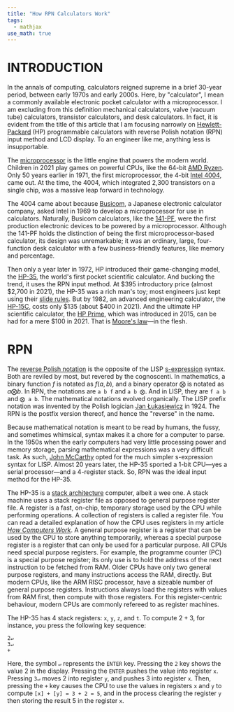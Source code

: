 ```yaml
---
title: "How RPN Calculators Work"
tags:
  - mathjax
use_math: true
---
```


# INTRODUCTION

In the annals of computing, calculators reigned supreme in a brief 30-year period, between early 1970s and early 2000s. Here, by "calculator", I mean a commonly available electronic pocket calculator with a microprocessor. I am excluding from this definition mechanical calculators, valve (vacuum tube) calculators, transistor calculators, and desk calculators. In fact, it is evident from the title of this article that I am focusing narrowly on [Hewlett-Packard](https://en.wikipedia.org/wiki/Hewlett-Packard) (HP) programmable calculators with reverse Polish notation (RPN) input method and LCD display. To an engineer like me, anything less is insupportable.

The [microprocessor](https://en.wikipedia.org/wiki/Microprocessor) is the little engine that powers the modern world. Children in 2021 play games on powerful CPUs, like the 64-bit [AMD Ryzen](https://www.amd.com/en/processors/ryzen). Only 50 years earlier in 1971, the first microprocessor, the 4-bit [Intel 4004](https://en.wikipedia.org/wiki/Intel_4004), came out. At the time, the 4004, which integrated 2,300 transistors on a single chip, was a massive leap forward in technology.

The 4004 came about because [Busicom](https://en.wikipedia.org/wiki/Busicom), a Japanese electronic calculator company, asked Intel in 1969 to develop a microprocessor for use in calculators. Naturally, Busicom calculators, like the [141-PF](http://www.vintagecalculators.com/html/busicom_141-pf.html), were the first production electronic devices to be powered by a microprocessor. Although the 141-PF holds the distinction of being the first microprocessor-based calculator, its design was unremarkable; it was an ordinary, large, four-function desk calculator with a few business-friendly features, like memory and percentage.

Then only a year later in 1972, HP introduced their game-changing model, the [HP-35](https://www.hpmuseum.org/hp35.htm), the world's first pocket scientific calculator. And bucking the trend, it uses the RPN input method. At \$395 introductory price (almost \$2,700 in 2021), the HP-35 was a rich man's toy; most engineers just kept using their [slide rules](HowSlideRulesWork.md). But by 1982, an advanced engineering calculator, the [HP-15C](https://www.hpmuseum.org/hp15.htm), costs only \$135 (about \$400 in 2021). And the ultimate HP scientific calculator, the [HP Prime](https://en.wikipedia.org/wiki/HP_Prime), which was introduced in 2015, can be had for a mere \$100 in 2021. That is [Moore's law](https://en.wikipedia.org/wiki/Moore's_law)—in the flesh.

# RPN

The [reverse Polish notation](https://en.wikipedia.org/wiki/Reverse_Polish_notation) is the opposite of the LISP [s-expression](https://en.wikipedia.org/wiki/S-expression) syntax. Both are reviled by most, but revered by the cognoscenti. In mathematics, a binary function $f$ is notated as $f(a, b)$, and a binary operator $\bigotimes$ is notated as $a \bigotimes b$. In RPN, the notations are `a b f` and `a b ⨂`. And in LISP, they are `f a b` and `⨂ a b`. The mathematical notations evolved organically. The LISP prefix notation was invented by the Polish logician [Jan Łukasiewicz](https://en.wikipedia.org/wiki/Jan_%C5%81ukasiewicz) in 1924. The RPN is the postfix version thereof, and hence the "reverse" in the name.

Because mathematical notation is meant to be read by humans, the fussy, and sometimes whimsical, syntax makes it a chore for a computer to parse. In the 1950s when the early computers had very little processing power and memory storage, parsing mathematical expressions was a very difficult task. As such, [John McCarthy](https://en.wikipedia.org/wiki/John_McCarthy_(computer_scientist)) opted for the much simpler s-expression syntax for LISP. Almost 20 years later, the HP-35 sported a 1-bit CPU—yes a serial processor—and a 4-register stack. So, RPN was the ideal input method for the HP-35.

The HP-35 is a [stack architecture](https://en.wikipedia.org/wiki/Stack_machine) computer, albeit a wee one. A stack machine uses a stack register file as opposed to general purpose register file. A register is a fast, on-chip, temporary storage used by the CPU while performing operations. A collection of registers is called a register file. You can read a detailed explanation of how the CPU uses registers in my article *[How Computers Work](HowComputersWork.md)*. A general purpose register is a register that can be used by the CPU to store anything temporarily, whereas a special purpose register is a register that can only be used for a particular purpose. All CPUs need special purpose registers. For example, the programme counter (PC) is a special purpose register; its only use is to hold the address of the next instruction to be fetched from RAM. Older CPUs have only two general purpose registers, and many instructions access the RAM, directly. But modern CPUs, like the ARM RISC processor, have a sizeable number of general purpose registers. Instructions always load the registers with values from RAM first, then compute with those registers. For this register-centric behaviour, modern CPUs are commonly refereed to as register machines.

The HP-35 has 4 stack registers: `x`, `y`, `z`, and `t`. To compute $2 + 3$, for instance, you press the following key sequence:

```
2↵
3↵
+
```

Here, the symbol `↵` represents the `ENTER` key. Pressing the `2` key shows the value $2$ in the display. Pressing the `ENTER` pushes the value into register `x`. Pressing `3↵` moves $2$ into register `y`, and pushes $3$ into register `x`. Then, pressing the `+` key causes the CPU to use the values in registers `x` and `y` to compute `[x] + [y] = 3 + 2 = 5`, and in the process clearing the register `y` then storing the result $5$ in the register `x`.

